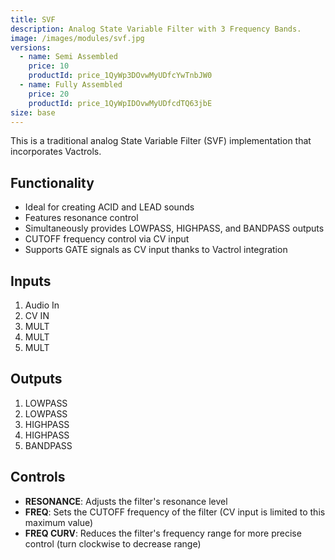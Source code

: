 ```yaml
---
title: SVF
description: Analog State Variable Filter with 3 Frequency Bands.
image: /images/modules/svf.jpg
versions:
  - name: Semi Assembled
    price: 10
    productId: price_1QyWp3DOvwMyUDfcYwTnbJW0
  - name: Fully Assembled
    price: 20
    productId: price_1QyWpIDOvwMyUDfcdTQ63jbE
size: base
---
```


This is a traditional analog State Variable Filter (SVF) implementation that incorporates Vactrols.

## Functionality

* Ideal for creating ACID and LEAD sounds
* Features resonance control
* Simultaneously provides LOWPASS, HIGHPASS, and BANDPASS outputs
* CUTOFF frequency control via CV input
* Supports GATE signals as CV input thanks to Vactrol integration

## Inputs

1. Audio In
2. CV IN
3. MULT
4. MULT
5. MULT

## Outputs

1. LOWPASS
2. LOWPASS
3. HIGHPASS
4. HIGHPASS
5. BANDPASS

## Controls

* **RESONANCE**: Adjusts the filter's resonance level
* **FREQ**: Sets the CUTOFF frequency of the filter (CV input is limited to this maximum value)
* **FREQ CURV**: Reduces the filter's frequency range for more precise control (turn clockwise to decrease range)

